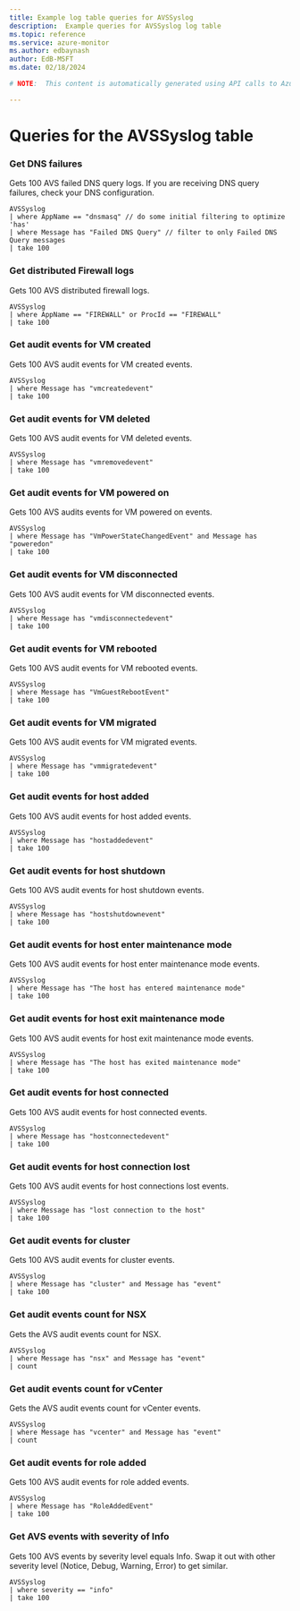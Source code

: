 ```yaml
---
title: Example log table queries for AVSSyslog
description:  Example queries for AVSSyslog log table
ms.topic: reference
ms.service: azure-monitor
ms.author: edbaynash
author: EdB-MSFT
ms.date: 02/18/2024

# NOTE:  This content is automatically generated using API calls to Azure. Any edits made on these files will be overwritten in the next run of the script. 

---
```


# Queries for the AVSSyslog table


### Get DNS failures  


Gets 100 AVS failed DNS query logs. If you are receiving DNS query failures, check your DNS configuration.  

```query
AVSSyslog
| where AppName == "dnsmasq" // do some initial filtering to optimize 'has'
| where Message has "Failed DNS Query" // filter to only Failed DNS Query messages
| take 100
```



### Get distributed Firewall logs  


Gets 100 AVS distributed firewall logs.  

```query
AVSSyslog
| where AppName == "FIREWALL" or ProcId == "FIREWALL"
| take 100
```



### Get audit events for VM created  


Gets 100 AVS audit events for VM created events.  

```query
AVSSyslog
| where Message has "vmcreatedevent" 
| take 100
```



### Get audit events for VM deleted  


Gets 100 AVS audit events for VM deleted events.  

```query
AVSSyslog
| where Message has "vmremovedevent"
| take 100
```



### Get audit events for VM powered on  


Gets 100 AVS audits events for VM powered on events.  

```query
AVSSyslog
| where Message has "VmPowerStateChangedEvent" and Message has "poweredon"
| take 100
```



### Get audit events for VM disconnected  


Gets 100 AVS audit events for VM disconnected events.  

```query
AVSSyslog
| where Message has "vmdisconnectedevent"
| take 100
```



### Get audit events for VM rebooted  


Gets 100 AVS audit events for VM rebooted events.  

```query
AVSSyslog
| where Message has "VmGuestRebootEvent"
| take 100
```



### Get audit events for VM migrated  


Gets 100 AVS audit events for VM migrated events.  

```query
AVSSyslog
| where Message has "vmmigratedevent"
| take 100
```



### Get audit events for host added  


Gets 100 AVS audit events for host added events.  

```query
AVSSyslog
| where Message has "hostaddedevent"
| take 100
```



### Get audit events for host shutdown  


Gets 100 AVS audit events for host shutdown events.  

```query
AVSSyslog
| where Message has "hostshutdownevent"
| take 100
```



### Get audit events for host enter maintenance mode  


Gets 100 AVS audit events for host enter maintenance mode events.  

```query
AVSSyslog
| where Message has "The host has entered maintenance mode"
| take 100
```



### Get audit events for host exit maintenance mode  


Gets 100 AVS audit events for host exit maintenance mode events.  

```query
AVSSyslog
| where Message has "The host has exited maintenance mode"
| take 100
```



### Get audit events for host connected  


Gets 100 AVS audit events for host connected events.  

```query
AVSSyslog
| where Message has "hostconnectedevent"
| take 100
```



### Get audit events for host connection lost  


Gets 100 AVS audit events for host connections lost events.  

```query
AVSSyslog
| where Message has "lost connection to the host"
| take 100
```



### Get audit events for cluster  


Gets 100 AVS audit events for cluster events.  

```query
AVSSyslog
| where Message has "cluster" and Message has "event"
| take 100
```



### Get audit events count for NSX  


Gets the AVS audit events count for NSX.  

```query
AVSSyslog
| where Message has "nsx" and Message has "event"
| count
```



### Get audit events count for vCenter  


Gets the AVS audit events count for vCenter events.  

```query
AVSSyslog
| where Message has "vcenter" and Message has "event"
| count
```



### Get audit events for role added  


Gets 100 AVS audit events for role added events.  

```query
AVSSyslog
| where Message has "RoleAddedEvent"
| take 100
```



### Get AVS events with severity of Info  


Gets 100 AVS events by severity level equals Info. Swap it out with other severity level (Notice, Debug, Warning, Error) to get similar.  

```query
AVSSyslog
| where severity == "info"
| take 100
```

